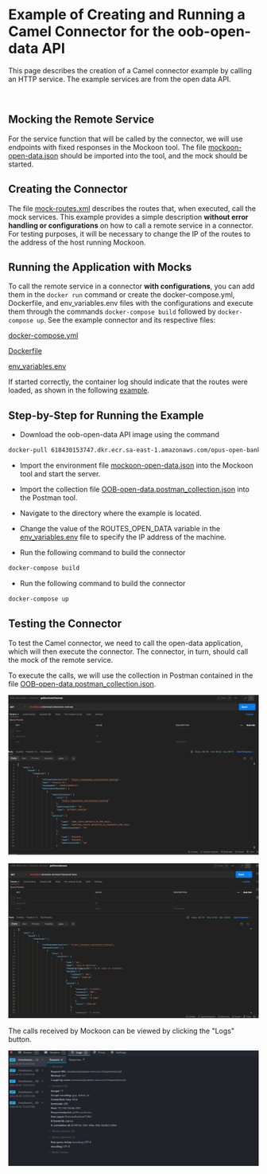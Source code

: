 # Example of Creating and Running a Camel Connector for the oob-open-data API

This page describes the creation of a Camel connector example by calling an HTTP service. The example services are from the open data API.

&nbsp;

## Mocking the Remote Service

For the service function that will be called by the connector, we will use endpoints with fixed responses in the Mockoon tool. The file [mockoon-open-data.json](./attachments/open-data-connector/mockoon-open-data.json) should be imported into the tool, and the mock should be started.

## Creating the Connector

The file [mock-routes.xml](./attachments/open-data-connector/mock-routes.xml) describes the routes that, when executed, call the mock services. This example provides a simple description **without error handling or configurations** on how to call a remote service in a connector. For testing purposes, it will be necessary to change the IP of the routes to the address of the host running Mockoon.

## Running the Application with Mocks

To call the remote service in a connector **with configurations**, you can add them in the ```docker run``` command or create the docker-compose.yml, Dockerfile, and env_variables.env files with the configurations and execute them through the commands ```docker-compose build``` followed by ```docker-compose up```. See the example connector and its respective files:

[docker-compose.yml](./attachments/open-data-connector/docker-compose.yml)

[Dockerfile](./attachments/open-data-connector/Dockerfile)

[env_variables.env](./attachments/open-data-connector/env_variables.env)

If started correctly, the container log should indicate that the routes were loaded, as shown in the following [example](./attachments/log_open_data.json).

## Step-by-Step for Running the Example

- Download the oob-open-data API image using the command

```bash
docker-pull 618430153747.dkr.ecr.sa-east-1.amazonaws.com/opus-open-banking-release/oob-open-data:1.0.0.76e303c
```

- Import the environment file [mockoon-open-data.json](./attachments/open-data-connector/mockoon-open-data.json) into the Mockoon tool and start the server.

- Import the collection file [OOB-open-data.postman_collection.json](./attachments/open-data-connector/OOB-open-data.postman_collection.json) into the Postman tool.

- Navigate to the directory where the example is located.

- Change the value of the ROUTES_OPEN_DATA variable in the [env_variables.env](./attachments/open-data-connector/env_variables.env) file to specify the IP address of the machine.

- Run the following command to build the connector

```bash
docker-compose build
```

- Run the following command to build the connector

```bash
docker-compose up
```

## Testing the Connector

To test the Camel connector, we need to call the open-data application, which will then execute the connector. The connector, in turn, should call the mock of the remote service.

To execute the calls, we will use the collection in Postman contained in the file [OOB-open-data.postman_collection.json](./attachments/OOB-open-data.postman_collection.json).

![Expand Image - Postman getElectronicChannels](./images/postman-getElectronicChannels.png)

![Expand Image - Postman getPersonalLoans](./images/postman-getPersonalLoans.png)

The calls received by Mockoon can be viewed by clicking the "Logs" button.

![Expand Image - Mockoon logs](./images/mockoon-logs.png)
